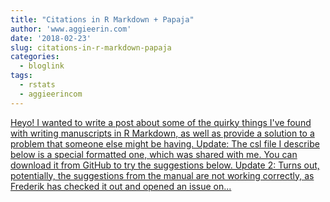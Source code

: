 ```yaml
---
title: "Citations in R Markdown + Papaja"
author: 'www.aggieerin.com'
date: '2018-02-23'
slug: citations-in-r-markdown-papaja
categories:
  - bloglink
tags:
  - rstats
  - aggieerincom
---
```


[Heyo! I wanted to write a post about some of the quirky things I've found with writing manuscripts in R Markdown, as well as provide a solution to a problem that someone else might be having. Update: The csl file I describe below is a special formatted one, which was shared with me. You can download it from GitHub to try the suggestions below. Update 2: Turns out, potentially, the suggestions from the manual are not working correctly, as Frederik has checked it out and opened an issue on...<click to read more>](https://doomlab.github.io/post/citations-in-r-markdown-papaja/)

